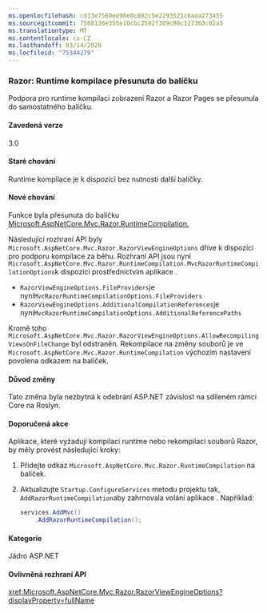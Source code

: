 ```yaml
---
ms.openlocfilehash: cd13e7560ee98e0c862c5e2293521c6aaa273455
ms.sourcegitcommit: 7588136e355e10cbc2582f389c90c127363c02a5
ms.translationtype: MT
ms.contentlocale: cs-CZ
ms.lasthandoff: 03/14/2020
ms.locfileid: "75344279"
---
```

### <a name="razor-runtime-compilation-moved-to-a-package"></a>Razor: Runtime kompilace přesunuta do balíčku

Podpora pro runtime kompilaci zobrazení Razor a Razor Pages se přesunula do samostatného balíčku.

#### <a name="version-introduced"></a>Zavedená verze

3.0

#### <a name="old-behavior"></a>Staré chování

Runtime kompilace je k dispozici bez nutnosti další balíčky.

#### <a name="new-behavior"></a>Nové chování

Funkce byla přesunuta do balíčku [Microsoft.AspNetCore.Mvc.Razor.RuntimeCompilation.](https://www.nuget.org/packages/Microsoft.AspNetCore.Mvc.Razor.RuntimeCompilation/)

Následující rozhraní API byly `Microsoft.AspNetCore.Mvc.Razor.RazorViewEngineOptions` dříve k dispozici pro podporu kompilace za běhu. Rozhraní API jsou nyní `Microsoft.AspNetCore.Mvc.Razor.RuntimeCompilation.MvcRazorRuntimeCompilationOptions`k dispozici prostřednictvím aplikace .

- `RazorViewEngineOptions.FileProviders`je nyní`MvcRazorRuntimeCompilationOptions.FileProviders`
- `RazorViewEngineOptions.AdditionalCompilationReferences`je nyní`MvcRazorRuntimeCompilationOptions.AdditionalReferencePaths`

Kromě toho `Microsoft.AspNetCore.Mvc.Razor.RazorViewEngineOptions.AllowRecompilingViewsOnFileChange` byl odstraněn. Rekompilace na změny souborů je ve `Microsoft.AspNetCore.Mvc.Razor.RuntimeCompilation` výchozím nastavení povolena odkazem na balíček.

#### <a name="reason-for-change"></a>Důvod změny

Tato změna byla nezbytná k odebrání ASP.NET závislost na sdíleném rámci Core na Roslyn.

#### <a name="recommended-action"></a>Doporučená akce

Aplikace, které vyžadují kompilaci runtime nebo rekompilaci souborů Razor, by měly provést následující kroky:

1. Přidejte odkaz `Microsoft.AspNetCore.Mvc.Razor.RuntimeCompilation` na balíček.
1. Aktualizujte `Startup.ConfigureServices` metodu projektu tak, `AddRazorRuntimeCompilation`aby zahrnovala volání aplikace . Například:

    ```csharp
    services.AddMvc()
        .AddRazorRuntimeCompilation();
    ```

#### <a name="category"></a>Kategorie

Jádro ASP.NET

#### <a name="affected-apis"></a>Ovlivněná rozhraní API

<xref:Microsoft.AspNetCore.Mvc.Razor.RazorViewEngineOptions?displayProperty=fullName>

<!--

#### Affected APIs

`T:Microsoft.AspNetCore.Mvc.Razor.RazorViewEngineOptions`

-->
